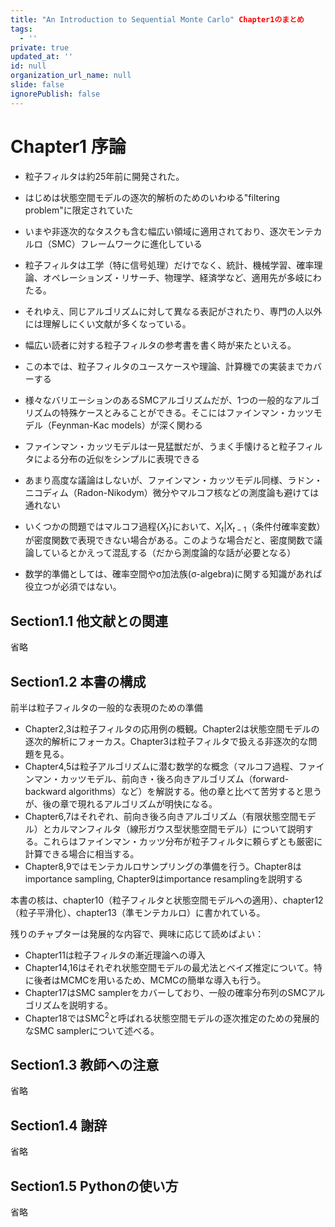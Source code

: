```yaml
---
title: "An Introduction to Sequential Monte Carlo" Chapter1のまとめ
tags:
  - ''
private: true
updated_at: ''
id: null
organization_url_name: null
slide: false
ignorePublish: false
---
```

# Chapter1 序論
- 粒子フィルタは約25年前に開発された。
- はじめは状態空間モデルの逐次的解析のためのいわゆる"filtering problem"に限定されていた
- いまや非逐次的なタスクも含む幅広い領域に適用されており、逐次モンテカルロ（SMC）フレームワークに進化している
- 粒子フィルタは工学（特に信号処理）だけでなく、統計、機械学習、確率理論、オペレーションズ・リサーチ、物理学、経済学など、適用先が多岐にわたる。
- それゆえ、同じアルゴリズムに対して異なる表記がされたり、専門の人以外には理解しにくい文献が多くなっている。
- 幅広い読者に対する粒子フィルタの参考書を書く時が来たといえる。
- この本では、粒子フィルタのユースケースや理論、計算機での実装までカバーする

- 様々なバリエーションのあるSMCアルゴリズムだが、1つの一般的なアルゴリズムの特殊ケースとみることができる。そこにはファインマン・カッツモデル（Feynman-Kac models）が深く関わる
- ファインマン・カッツモデルは一見猛獣だが、うまく手懐けると粒子フィルタによる分布の近似をシンプルに表現できる
- あまり高度な議論はしないが、ファインマン・カッツモデル同様、ラドン・ニコディム（Radon-Nikodym）微分やマルコフ核などの測度論も避けては通れない
- いくつかの問題ではマルコフ過程$\{X_t\}$において、$X_t|X_{t-1}$（条件付確率変数）が密度関数で表現できない場合がある。このような場合だと、密度関数で議論しているとかえって混乱する（だから測度論的な話が必要となる）
- 数学的準備としては、確率空間やσ加法族(σ-algebra)に関する知識があれば役立つが必須ではない。

## Section1.1 他文献との関連
省略

## Section1.2 本書の構成
前半は粒子フィルタの一般的な表現のための準備
- Chapter2,3は粒子フィルタの応用例の概観。Chapter2は状態空間モデルの逐次的解析にフォーカス。Chapter3は粒子フィルタで扱える非逐次的な問題を見る。
- Chapter4,5は粒子アルゴリズムに潜む数学的な概念（マルコフ過程、ファインマン・カッツモデル、前向き・後ろ向きアルゴリズム（forward-backward algorithms）など）を解説する。他の章と比べて苦労すると思うが、後の章で現れるアルゴリズムが明快になる。
- Chapter6,7はそれぞれ、前向き後ろ向きアルゴリズム（有限状態空間モデル）とカルマンフィルタ（線形ガウス型状態空間モデル）について説明する。これらはファインマン・カッツ分布が粒子フィルタに頼らずとも厳密に計算できる場合に相当する。
- Chapter8,9ではモンテカルロサンプリングの準備を行う。Chapter8はimportance sampling, Chapter9はimportance resamplingを説明する

本書の核は、chapter10（粒子フィルタと状態空間モデルへの適用）、chapter12（粒子平滑化）、chapter13（準モンテカルロ）に書かれている。

残りのチャプターは発展的な内容で、興味に応じて読めばよい：
- Chapter11は粒子フィルタの漸近理論への導入
- Chapter14,16はそれぞれ状態空間モデルの最尤法とベイズ推定について。特に後者はMCMCを用いるため、MCMCの簡単な導入も行う。
- Chapter17はSMC samplerをカバーしており、一般の確率分布列のSMCアルゴリズムを説明する。
- Chapter18では$\text{SMC}^2$と呼ばれる状態空間モデルの逐次推定のための発展的なSMC samplerについて述べる。

## Section1.3 教師への注意
省略
## Section1.4 謝辞
省略
## Section1.5 Pythonの使い方
省略